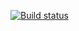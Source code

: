 [![Build status](https://ci.appveyor.com/api/projects/status/bd26bilggepoddej?svg=true)](https://ci.appveyor.com/project/rubinov2016/aqa-2-3-patterns)